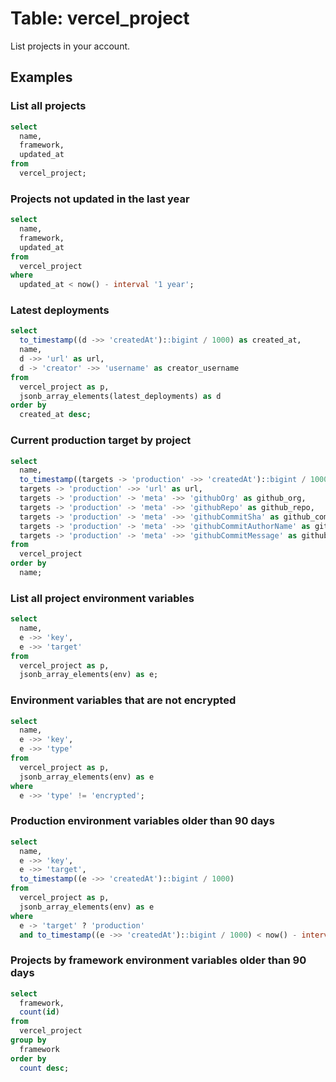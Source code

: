 # Table: vercel_project

List projects in your account.

## Examples

### List all projects

```sql
select
  name,
  framework,
  updated_at
from
  vercel_project;
```

### Projects not updated in the last year

```sql
select
  name,
  framework,
  updated_at
from
  vercel_project
where
  updated_at < now() - interval '1 year';
```

### Latest deployments

```sql
select
  to_timestamp((d ->> 'createdAt')::bigint / 1000) as created_at,
  name,
  d ->> 'url' as url,
  d -> 'creator' ->> 'username' as creator_username
from
  vercel_project as p,
  jsonb_array_elements(latest_deployments) as d
order by
  created_at desc;
```

### Current production target by project

```sql
select
  name,
  to_timestamp((targets -> 'production' ->> 'createdAt')::bigint / 1000) as created_at,
  targets -> 'production' ->> 'url' as url,
  targets -> 'production' -> 'meta' ->> 'githubOrg' as github_org,
  targets -> 'production' -> 'meta' ->> 'githubRepo' as github_repo,
  targets -> 'production' -> 'meta' ->> 'githubCommitSha' as github_commit_sha,
  targets -> 'production' -> 'meta' ->> 'githubCommitAuthorName' as github_commit_author_name,
  targets -> 'production' -> 'meta' ->> 'githubCommitMessage' as github_commit_message
from
  vercel_project
order by
  name;
```

### List all project environment variables

```sql
select
  name,
  e ->> 'key',
  e ->> 'target'
from
  vercel_project as p,
  jsonb_array_elements(env) as e;
```

### Environment variables that are not encrypted

```sql
select
  name,
  e ->> 'key',
  e ->> 'type'
from
  vercel_project as p,
  jsonb_array_elements(env) as e
where
  e ->> 'type' != 'encrypted';
```

### Production environment variables older than 90 days

```sql
select
  name,
  e ->> 'key',
  e ->> 'target',
  to_timestamp((e ->> 'createdAt')::bigint / 1000)
from
  vercel_project as p,
  jsonb_array_elements(env) as e
where
  e -> 'target' ? 'production'
  and to_timestamp((e ->> 'createdAt')::bigint / 1000) < now() - interval '90 days';
```

### Projects by framework environment variables older than 90 days

```sql
select
  framework,
  count(id)
from
  vercel_project
group by
  framework
order by
  count desc;
```
